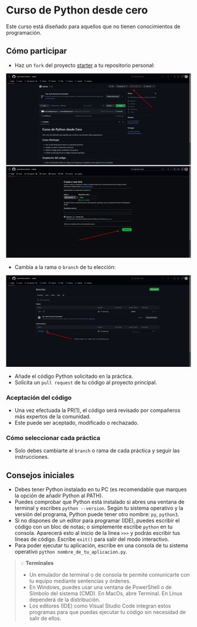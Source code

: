 # Curso de Python desde cero

Este curso está diseñado para aquellos que no tienen conocimientos de programación.  

## Cómo participar

- Haz un `fork` del proyecto [starter](https://github.com/aprendedeceropython/starter) a tu repositorio personal:  
<img src="./img/fork.png">
<img src="./img/fork1.png">

- Cambia a la rama o `branch` de tu elección:  
<img src="./img/fork3.png">

- Añade el código Python solicitado en la práctica.  
- Solicita un `pull request` de tu código al proyecto principal.  


### Aceptación del código
- Una vez efectuada la PR(1), el código será revisado por compañeros más expertos de la comunidad.  
- Este puede ser aceptado, modificado o rechazado.  


### Cómo seleccionar cada práctica

- Solo debes cambiarte al `branch` o rama de cada práctica y seguir las instrucciones.


## Consejos iniciales
- Debes tener Python instalado en tu PC (es recomendable que marques la opción de añadir Python al PATH).
- Puedes comprobar que Python está instalado si abres una ventana de terminal y escribes `python --version`. Según tu sistema operativo y la versión del programa, Python puede tener otro nombre: `py`, `python3`.
- Si no dispones de un editor para programar (IDE), puedes escribir el código con un bloc de notas; o simplemente escribe `python` en tu consola. Aparecerá esto al inicio de la línea `>>>` y podrás escribir tus líneas de código. Escribe `exit()` para salir del modo interactivo.
- Para poder ejecutar tu aplicación, escribe en una consola de tu sistema operativo `python nombre_de_tu_aplicacion.py`.


> 💡 **Terminales**  
> - Un emulador de terminal o de consola te permite comunicarte con tu equipo mediante sentencias y órdenes.  
> - En Windows, puedes usar una ventana de PowerShell o de Símbolo del sistema (CMD). En MacOs, abre Terminal. En Linux dependerá de la distribución.  
> - Los editores (IDE) como Visual Studio Code integran estos programas para que puedas ejecutar tu código sin necesidad de salir de ellos.
